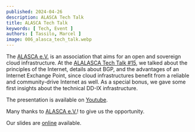 ```yaml
---
published: 2024-04-26
description: ALASCA Tech Talk
title: ALASCA Tech Talk
keywords: [ Tech, Event ]
authors: [ Tassilo, Marcel ]
image: 006_alasca_tech_talk.webp
---
```


The [ALASCA e.V.](https://alasca.cloud) is an association that aims for an open and sovereign cloud infrastructure.
At the [ALALASCA Tech Talk #15](https://alasca.cloud/en/alasca-tech-talk-15/), we talked about the principles of the Internet, details about BGP, and the advantages of an Internet Exchange Point, since cloud infrastructures benefit from a reliable and community-drive Internet as well. As a special bonus, we gave some first insights about the technical DD-IX infrastructure.

The presentation is available on [Youtube](https://youtu.be/ieWTCBEq5IA).

Many thanks to [ALASCA e.V.](https://alasca.cloud)! to give us the opportunity.

Our slides are [online](https://talks.dd-ix.net/alasca2024/alasca2024.pdf) available.

